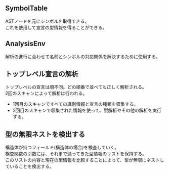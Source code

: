 ## SymbolTable
ASTノードを元にシンボルを取得できる。  
これを使用して宣言の型情報を得ることができる。

## AnalysisEnv
解析の進行に合わせて名前とシンボルの対応関係を解決するために使用する。

## トップレベル宣言の解析
トップレベルの宣言は順不同。どの順番で並べても正しく解析される。  
2回のスキャンによって解析は行われる。
- 1回目のスキャンですべての識別情報と宣言の種類を収集する。
- 2回目のスキャンで収集された情報を使って、型解析やその他の解析を実行する。

## 型の無限ネストを検出する
構造体が持つフィールド(構造体の場合)を検査していく。  
検査関数の引数には、それまで通ってきた型情報のリストを保持する。  
このリストの内容と現在の型情報を比較することによって、型が無限にネストしていることを検出する。

